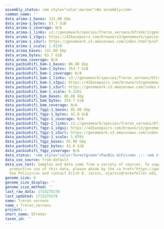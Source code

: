 ```yaml
---
assembly_status: <em style="color:maroon">No assembly</em>
common_name: ''
data_arima-1_bases: 131.00 Gbp
data_arima-1_bytes: 63.7 GiB
data_arima-1_coverage: N/A
data_arima-1_links: s3://genomeark/species/Treron_vernans/bTreVer1/genomic_data/arima/<br>
data_arima-1_s3gui: https://42basepairs.com/browse/s3/genomeark/species/Treron_vernans/bTreVer1/genomic_data/arima/
data_arima-1_s3url: https://genomeark.s3.amazonaws.com/index.html?prefix=species/Treron_vernans/bTreVer1/genomic_data/arima/
data_arima-1_scale: 1.9139
data_arima_bases: 131.00 Gbp
data_arima_bytes: 63.7 GiB
data_arima_coverage: N/A
data_pacbiohifi_bam-1_bases: 86.88 Gbp
data_pacbiohifi_bam-1_bytes: 354.7 GiB
data_pacbiohifi_bam-1_coverage: N/A
data_pacbiohifi_bam-1_links: s3://genomeark/species/Treron_vernans/bTreVer1/genomic_data/pacbio_hifi/<br>
data_pacbiohifi_bam-1_s3gui: https://42basepairs.com/browse/s3/genomeark/species/Treron_vernans/bTreVer1/genomic_data/pacbio_hifi/
data_pacbiohifi_bam-1_s3url: https://genomeark.s3.amazonaws.com/index.html?prefix=species/Treron_vernans/bTreVer1/genomic_data/pacbio_hifi/
data_pacbiohifi_bam-1_scale: 0.2281
data_pacbiohifi_bam_bases: 86.88 Gbp
data_pacbiohifi_bam_bytes: 354.7 GiB
data_pacbiohifi_bam_coverage: N/A
data_pacbiohifi_fqgz-1_bases: 85.90 Gbp
data_pacbiohifi_fqgz-1_bytes: 42.8 GiB
data_pacbiohifi_fqgz-1_coverage: N/A
data_pacbiohifi_fqgz-1_links: s3://genomeark/species/Treron_vernans/bTreVer1/genomic_data/pacbio_hifi/<br>
data_pacbiohifi_fqgz-1_s3gui: https://42basepairs.com/browse/s3/genomeark/species/Treron_vernans/bTreVer1/genomic_data/pacbio_hifi/
data_pacbiohifi_fqgz-1_s3url: https://genomeark.s3.amazonaws.com/index.html?prefix=species/Treron_vernans/bTreVer1/genomic_data/pacbio_hifi/
data_pacbiohifi_fqgz-1_scale: 1.8701
data_pacbiohifi_fqgz_bases: 85.90 Gbp
data_pacbiohifi_fqgz_bytes: 42.8 GiB
data_pacbiohifi_fqgz_coverage: N/A
data_status: '<em style="color:forestgreen">PacBio HiFi</em> ::: <em style="color:forestgreen">Arima</em>'
data_use_source: from-default
data_use_text: Samples and data come from a variety of sources. To support fair and
  productive use of this data, please abide by the <a href="https://genome10k.soe.ucsc.edu/data-use-policies/">Data
  Use Policy</a> and contact Erich D. Jarvis, ejarvis@rockefeller.edu, with any questions.
genome_size: 0
genome_size_display: ''
genome_size_method: ''
last_raw_data: 1715275278
last_updated: 1715275278
name: Treron vernans
name_: Treron_vernans
project: ~
short_name: bTreVer
taxon_id: ''
---
```

